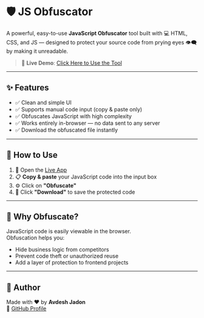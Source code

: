 # 🛡️ JS Obfuscator

A powerful, easy-to-use **JavaScript Obfuscator** tool built with 💻 HTML, CSS, and JS — designed to protect your source code from prying eyes 👁️‍🗨️ by making it unreadable.

> 🔗 **Live Demo**: [Click Here to Use the Tool](https://avdeshjadon-dev.github.io/JsObfusicator/)

---

## ✨ Features

- ✅ Clean and simple UI
- ✅ Supports manual code input (copy & paste only)
- ✅ Obfuscates JavaScript with high complexity
- ✅ Works entirely in-browser — no data sent to any server
- ✅ Download the obfuscated file instantly

---

## 🚀 How to Use

1. 🧩 Open the [Live App](https://avdeshjadon-dev.github.io/JsObfusicator/)
2. 📋 **Copy & paste** your JavaScript code into the input box
3. ⚙️ Click on **"Obfuscate"**
4. 💾 Click **"Download"** to save the protected code

---

## 🔐 Why Obfuscate?

JavaScript code is easily viewable in the browser.  
Obfuscation helps you:
- Hide business logic from competitors
- Prevent code theft or unauthorized reuse
- Add a layer of protection to frontend projects

---

## 🙌 Author

Made with ❤️ by **Avdesh Jadon**  
📍 [GitHub Profile](https://github.com/avdeshjadon-dev)

